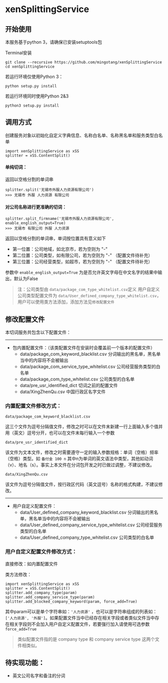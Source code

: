 # xenSplittingService

## 开始使用

本服务基于python 3，请确保已安装setuptools包

Terminal安装

    git clone --recursive https://github.com/mingotang/xenSplittingService
    cd xenSplittingService

若运行环境仅使用Python 3：

    python setup.py install

若运行环境同时使用Python 2&3

    python3 setup.py install

## 调用方式

创建服务对象以初始化自定义字典信息、名称白名单、名称黑名单和服务类型白名单

    import xenSplittingService as xSS
    splitter = xSS.ContentSplit()

#### 单纯切词：

返回以空格分割的单词串

    splitter.split('无锡市外服人力资源有限公司')
    >>> 无锡市 外服 人力资源 有限公司

#### 对公司名称进行更准确的切词：

    splitter.split_firmname('无锡市外服人力资源有限公司', enable_english_output=True)
    >>> 无锡市 有限公司 外服 人力资源

返回以空格分割的单词串，单词按位置具有意义如下

- 第一位置：公司地域，如北京市，若为空则为 "-"
- 第二位置：公司类型，如有限公司，若为空则为 "-" （配置文件待补充）
- 第三位置：公司经营类型，如超市，若为空则为 "-" （配置文件待补充）

参数中 `enable_english_output=True` 为是否允许英文字母在中文名字的结果中输出，默认为False

> 注：公司类型由 `data/package_com_type_whitelist.csv`定义
> 用户自定义公司类型配置文件为 `data/User_defined_company_type_whitelist.csv`，用户可以使用类方法添加，添加方法见`修改配置文件`


## 修改配置文件


本切词服务共包含以下配置文件：

---

- 包内置配置文件：（该类配置文件在安装时会覆盖前一个版本的配置文件）
    - data/package_com_keyword_blacklist.csv 分词输出的黑名单，黑名单当中的内容将不会被输出
    - data/package_com_service_type_whitelist.csv 公司经营服务类型的白名单
    - data/package_com_type_whitelist.csv  公司类型的白名单
    - data/pre_usr_identified_dict 切词之前的配置文件
    - data/XingZhenQu.csv 中国行政区名字文件

### 内置配置文件修改方式：

    data/package_com_keyword_blacklist.csv

这三个文件为逗号分隔值文件，修改之时可以在文件末新建一行上面输入多个值并用（英文）逗号分开，也可以在文件末每行输入一个参数

    data/pre_usr_identified_dict

该文件为文本文件，修改之时需要遵守一定的输入参数规格：单词（空格）频率（空格）类型。如 `备付金 100 n` 其中n为单词的英文语法中类型，其他如动词（v）、地名（s）。事实上本文件在分词包开发之时已做过调整，不建议修改。

    data/XingZhenQu.csv

该文件为逗号分隔值文件，按行政区代码（英文逗号）名称的格式构建，不建议修改。

---

- 用户自定义配置文件：
    - data/User_defined_company_keyword_blacklist.csv 分词输出的黑名单，黑名单当中的内容将不会被输出
    - data/User_defined_company_service_type_whitelist.csv 公司经营服务类型的白名单
    - data/User_defined_company_type_whitelist.csv 公司类型的白名单

### 用户自定义配置文件修改方式：

直接修改：如内置配置文件

类方法修改：

    import xenSplittingService as xSS
    splitter = xSS.ContentSplit()
    splitter.add_company_type(param)
    splitter.add_company_service_type(param)
    splitter.add_blocked_company_keyword(param, force_add=True)

其中param可以是单个字符串如：`'人力资源'` ，也可以是字符串组成的列表如：`['人力资源', '外服']`。如果配置文件当中已经存在相关字段或者类似文件当中存在相关字段则不会加入用户自定义配置文件，若要强行加入请使用可选参数 `force_add=True`

> 类似配置文件指的是 company type 和 company service type 这两个文件相类似。



## 待实现功能：

- 英文公司名字和备注的分词


